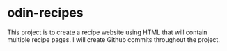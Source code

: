 # odin-recipes
This project is to create a recipe website using HTML that will contain multiple recipe pages. I will create Github commits throughout the project. 